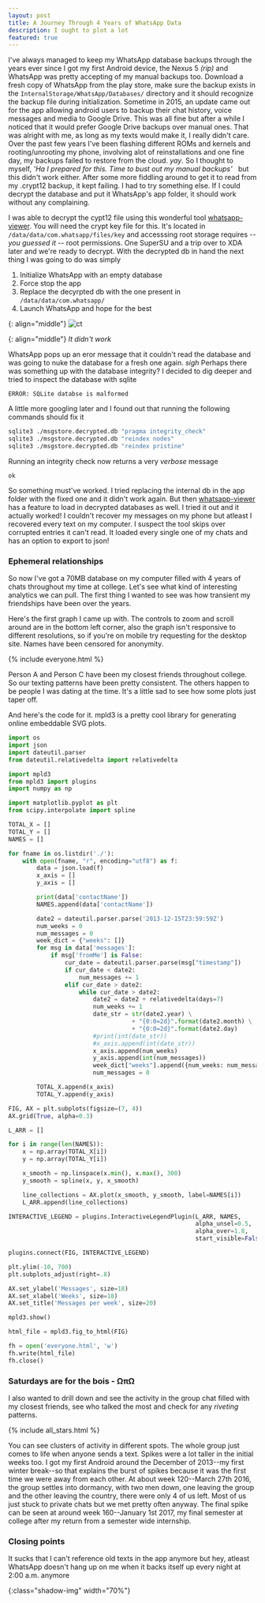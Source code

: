```yaml
---
layout: post
title: A Journey Through 4 Years of WhatsApp Data
description: I ought to plot a lot
featured: true
---
```


I've always managed to keep my WhatsApp database backups through the years ever
since I got my first Android device, the Nexus 5 _(rip)_ and WhatsApp was pretty
accepting of my manual backups too. Download a fresh copy of WhatsApp from the
play store, make sure the backup exists in the
```InternalStorage/WhatsApp/Databases/``` directory and it should recognize the
backup file during initialization. Sometime in 2015, an update came out for the
app allowing android users to backup their chat history, voice messages and
media to Google Drive. This was all fine but after a while I noticed that it
would prefer Google Drive backups over manual ones. That was alright with me, as
long as my texts would make it, I really didn't care. Over the past few years
I've been flashing different ROMs and kernels and rooting/unrooting my phone,
involving alot of reinstallations and one fine day, my backups failed to
restore from the cloud. *yay*. So I thought to myself, _'Ha I prepared for this.
Time to bust out my manual backups'_ &nbsp; but this didn't work either. After
some more fiddling around to get it to read from my .crypt12 backup, it kept
failing. I had to try something else. If I could decrypt the database and put it
WhatsApp's app folder, it should work without any complaining.

I was able to decrypt the cypt12 file using this wonderful tool
[whatsapp-viewer][whatsapp-viewer]. You will need the crypt key file for this.
It's located in ```/data/data/com.whatsapp/files/key``` and accesssing root
storage requires -- _you guessed it_ -- root permissions. One SuperSU and a trip
over to XDA later and we're ready to decrypt. With the decrypted db in hand the
next thing I was going to do was simply 
 
 1. Initialize WhatsApp with an empty database
 2. Force stop the app
 3. Replace the decyrpted db with the one present in ```/data/data/com.whatsapp/```
 4. Launch WhatsApp and hope for the best

{: align="middle"}
![ct]

{: align="middle"}
 *It didn't work* 
 
 WhatsApp pops up an eror message that it couldn't read the database and was
 going to nuke the database for a fresh one again. _sigh_ Perhaps there was
 something up with the database integrity? I decided to dig deeper and tried to
 inspect the database with sqlite

 ```ERROR: SQLite databse is malformed```

 A little more googling later and I found out that running the following
 commands should fix it

 ```bash
sqlite3 ./msgstore.decrypted.db "pragma integrity_check"
sqlite3 ./msgstore.decrypted.db "reindex nodes"
sqlite3 ./msgstore.decrypted.db "reindex pristine"
 ```

Running an integrity check now returns a very _verbose_ message

 ``` ok ```

So something must've worked. I tried replacing the internal db in the app folder
with the fixed one and it didn't work again. But then
[whatsapp-viewer][whatsapp-viewer] has a feature to load in decrypted databases
as well. I tried it out and it actually worked! I couldn't recover my messages
on my phone but atleast I recovered every text on my computer. I suspect the
tool skips over corrupted entries it can't read. It loaded every single one of
my chats and has an option to export to json!


### Ephemeral relationships
So now I've got a 70MB database on my computer filled with 4 years of chats
throughout my time at college. Let's see what kind of interesting analytics
we can pull. The first thing I wanted to see was how transient my friendships
have been over the years.

Here's the first graph I came up with. The controls to zoom and scroll around
are in the bottom left corner, also the graph isn't responsive to different
resolutions, so if you're on mobile try requesting for the desktop site. Names
have been censored for anonymity.

{% include everyone.html %}

Person A and Person C have been my closest friends throughout college. So our
texting patterns have been pretty consistent. The others happen to be people I was
dating at the time. It's a little sad to see how some plots just taper off.

And here's the code for it. mpld3 is a pretty cool library for generating
online embeddable SVG plots.

```python
import os
import json
import dateutil.parser
from dateutil.relativedelta import relativedelta

import mpld3
from mpld3 import plugins
import numpy as np

import matplotlib.pyplot as plt
from scipy.interpolate import spline

TOTAL_X = []
TOTAL_Y = []
NAMES = []

for fname in os.listdir('./'):
    with open(fname, "r", encoding="utf8") as f:
        data = json.load(f)
        x_axis = []
        y_axis = []

        print(data['contactName'])
        NAMES.append(data['contactName'])

        date2 = dateutil.parser.parse('2013-12-15T23:59:59Z')
        num_weeks = 0
        num_messages = 0
        week_dict = {"weeks": []}
        for msg in data['messages']:
            if msg['fromMe'] is False:
                cur_date = dateutil.parser.parse(msg["timestamp"])
                if cur_date < date2:
                    num_messages += 1
                elif cur_date > date2:
                    while cur_date > date2:
                        date2 = date2 + relativedelta(days=7)
                        num_weeks += 1
                        date_str = str(date2.year) \
                                   + "{0:0=2d}".format(date2.month) \
                                   + "{0:0=2d}".format(date2.day)
                        #print(int(date_str))
                        #x_axis.append(int(date_str))
                        x_axis.append(num_weeks)
                        y_axis.append(int(num_messages))
                        week_dict["weeks"].append({num_weeks: num_messages})
                        num_messages = 0

        TOTAL_X.append(x_axis)
        TOTAL_Y.append(y_axis)

FIG, AX = plt.subplots(figsize=(7, 4))
AX.grid(True, alpha=0.3)

L_ARR = []

for i in range(len(NAMES)):
    x = np.array(TOTAL_X[i])
    y = np.array(TOTAL_Y[i])

    x_smooth = np.linspace(x.min(), x.max(), 300)
    y_smooth = spline(x, y, x_smooth)

    line_collections = AX.plot(x_smooth, y_smooth, label=NAMES[i])
    L_ARR.append(line_collections)

INTERACTIVE_LEGEND = plugins.InteractiveLegendPlugin(L_ARR, NAMES,
                                                     alpha_unsel=0.5,
                                                     alpha_over=1.8,
                                                     start_visible=False)

plugins.connect(FIG, INTERACTIVE_LEGEND)

plt.ylim(-10, 700)
plt.subplots_adjust(right=.8)

AX.set_ylabel('Messages', size=18)
AX.set_xlabel('Weeks', size=18)
AX.set_title('Messages per week', size=20)

mpld3.show()

html_file = mpld3.fig_to_html(FIG)

fh = open('everyone.html', 'w')
fh.write(html_file)
fh.close()

```

### Saturdays are for the bois - ΩπΩ
I also wanted to drill down and see the activity in the group chat filled with
my closest friends, see who talked the most and check for any _riveting_
patterns.

{% include all_stars.html %}

You can see clusters of activity in different spots. The whole group just comes
to life when anyone sends a text. Spikes were a lot taller in the initial weeks
too. I got my first Android around the December of 2013--my first winter
break--so that explains the burst of spikes because it was the first time
we were away from each other. At about week 120--March 27th 2016, the group
settles into dormancy, with two men down, one leaving the group and the other
leaving the country, there were only 4 of us left. Most of us just stuck to
private chats but we met pretty often anyway. The final spike can be seen at
around week 160--January 1st 2017, my final semester at college after my return
from a semester wide internship.

### Closing points
It sucks that I can't reference old texts in the app anymore but hey, atleast
WhatsApp doesn't hang up on me when it backs itself up every night at 2:00 a.m.
anymore

[whatsapp-viewer]: https://github.com/andreas-mausch/whatsapp-viewer
[ct]: /images/ct.jpg
{:class="shadow-img"  width="70%"}
